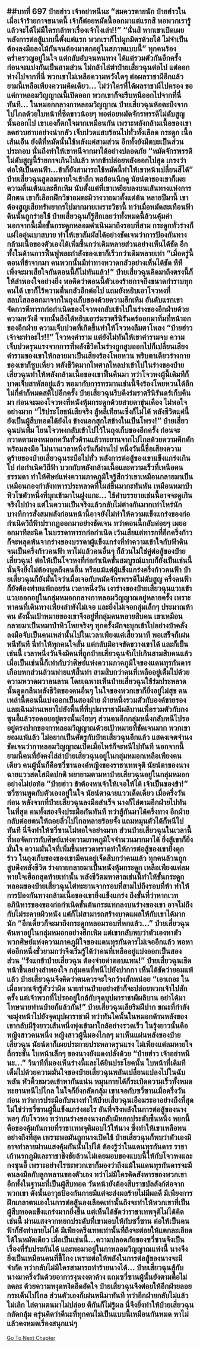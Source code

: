 ##บทที่ 697 ป๋ายฮ่าว เจ้าอย่าหนีนะ
“สมควรตายนัก ป๋ายฮ่าวในเมื่อเจ้าร้ายกาจขนาดนี้ เจ้าก็ต่อยหมัดนี้ออกมาแต่แรกสิ พอพวกเรารู้แล้วจะได้ไม่มีใครกล้าหาเรื่องเจ้าไงเล่า!!”
“นั่นสิ หากเขาเปิดเผยพลังการต่อสู้แบบนี้ตั้งแต่แรก พวกเราก็ไปผูกมิตรด้วยได้ ไม่จำเป็นต้องลงมือลงไม้กันจนต้องมาตกอยู่ในสภาพแบบนี้” ทุกคนร้องคร่ำครวญอยู่ในใจ แต่กลับอับจนหนทาง ได้แต่รวมตัวกันอีกครั้ง ก่อนจะแบ่งกันเป็นสามส่วน ไม่กล้าไล่ฆ่าป๋ายเสี่ยวฉุนต่อไป แต่ออกห่างไปจากที่นี่ พวกเขาไม่เหลือความหวังใดๆ ต่อผลราชาผีอีกแล้ว ยามนี้เหลือเพียงความคิดเดียว...
ไม่ว่าใครที่ได้ผลราชาผีไปครอง ขอแค่กาหลอมวิญญาณนี้เปิดออก พวกเขาก็จะรีบหนีออกไปจากที่นี่ทันที...
ในหมอกกลางกาหลอมวิญญาณ ป๋ายเสี่ยวฉุนห้อตะบึงจากไปไกลด้วยใบหน้าที่ซีดขาวน้อยๆ พอต่อยหมัดจักรพรรดิไม่ดับสูญนั้นออกไป เขาเองก็ตกใจมากเหมือนกัน เพราะพลังกล้ามเนื้อของเขาลดฮวบฮาบอย่างน่ากลัว เจ็บปวดแสบร้อนไปทั่วทั้งเลือด กระดูก เนื้อ เส้นเอ็น
ยังดีที่หมัดนั้นใช้พลังแค่สามส่วน อีกทั้งยังมีตบะเป็นส่วนประกอบ นั่นถึงทำให้เขาหนีจากมาได้อย่างปลอดภัย
“หมัดจักรพรรดิไม่ดับสูญนี้ร้ายกาจเกินไปแล้ว หากข้าปล่อยพลังออกไปสุด เกรงว่าต่อให้เป็นคนฟ้า...ข้าก็ยังสามารถใช้หมัดนี้ทำให้เขาหน้าเปลี่ยนสีได้” ป๋ายเสี่ยวฉุนสูดลมหายใจเข้าลึก พอย้อนนึกดู นัยน์ตาของเขาก็เผยความตื่นเต้นและฮึกเหิม นับตั้งแต่ที่เขาเหยียบลงบนเส้นทางแห่งการฝึกตน เขาก็เลือกฝึกวิชาอมตะมิวางวายมาตั้งแต่ต้น หลายปีมานี้ เขาต้องสูญเสียทรัพยากรไปมากมายเพราะวิชานี้
ทว่าเมื่อหมัดสะเทือนฟ้าดินนั้นถูกร่ายใช้ ป๋ายเสี่ยวฉุนก็รู้สึกเลยว่าทั้งหมดนี้ล้วนคุ้มค่า นอกจากนี้เมื่อขั้นกระดูกหลอมดำเนินมาถึงรอบที่สาม กระดูกทั่วร่างก็แผ่ไออุ่นเบาสบาย ทำให้เขาสัมผัสได้อย่างชัดเจนว่าการป้องกันทางกล้ามเนื้อของตัวเองได้เพิ่มขึ้นกว่าเดิมหลายส่วนอย่างเห็นได้ชัด
อีกทั้งในด้านการฟื้นฟูพละกำลังของเขาก็เร็วกว่าเดิมหลายเท่า
“เมื่อครู่นี้ตอนที่ข้าจากมา คนพวกนั้นมีท่าทางหวาดกลัวอย่างเห็นได้ชัด หึหึ เพิ่งจะมาเสียใจกันตอนนี้ก็ไม่ทันแล้ว!” ป๋ายเสี่ยวฉุนคิดมาถึงตรงนี้ก็ให้ลำพองใจอย่างยิ่ง พอคิดว่าตอนนี้ตัวเองร้ายกาจถึงขนาดกำราบทุกคนได้ เขาก็ไร้ความตื่นกลัวอีกต่อไป แถมยังหยิบเอาโจวหงที่สลบไสลออกมาจากในถุงเก็บของด้วยความฮึกเหิม อันดับแรกเขาจัดการตีทารกก่อกำเนิดของโจวหงกลับเข้าไปในร่างของอีกฝ่ายด้วยความหวังดี จากนั้นถึงได้หยิบเอาร่มราตรีนิรันดร์ออกมาทิ่มที่หน้าอกของอีกฝ่าย
ความเจ็บปวดที่เกิดขึ้นทำให้โจวหงลืมตาโพลง
“ป๋ายฮ่าว เจ้าจะทำอะไร!!” โจวหงคำราม แต่ยังไม่ทันให้เขาคำรามจบ ความเจ็บปวดรุนแรงจากการที่พลังชีวิตในร่างถูกสูบออกไปก็เปลี่ยนเสียงคำรามของเขาให้กลายมาเป็นเสียงร้องโหยหวน พริบตาเดียวร่างกายของเขาก็ซูบเหี่ยว พลังชีวิตมากไพศาลไหลบ่าเข้าไปในร่างของป๋ายเสี่ยวฉุนทำให้พลังกล้ามเนื้อของเขาฟื้นคืนมา ทว่าโจวหงผู้นี้เดิมทีก็บาดเจ็บสาหัสอยู่แล้ว พอมากับการทรมานเช่นนี้จึงร้องโหยหวนได้อีกไม่กี่คำก็หมดสติไปอีกครั้ง
ป๋ายเสี่ยวฉุนรีบดึงร่มราตรีนิรันดร์เก็บคืนมา ก่อนจะมองโจวหงที่หนังหุ้มกระดูกด้วยสายตาขุ่นเคือง ไม่พอใจอย่างมาก
“ไร้ประโยชน์เสียจริง สู้หลี่เทียนเซิ่งก็ไม่ได้ พลังชีวิตแค่นี้ยังเป็นผู้สืบทอดได้ยังไง ข้างนอกสุกใสข้างในเป็นโพรง!” ป๋ายเสี่ยวฉุนบ่นพึม โยนโจวหงกลับเข้าไปไว้ในถุงเก็บของอีกครั้ง ก่อนจะกวาดตามองหมอกควันทั่วด้านแล้วทะยานจากไปไกลด้วยความคึกคักพร้อมลงมือ
ไม่นานเวลาหนึ่งวันก็ผ่านไป หนึ่งวันนี้ชื่อเสียงความดุร้ายของป๋ายเสี่ยวฉุนระบือไปทั่ว พลังการต่อสู้ของเขาแข็งแกร่งเกินไป ก่อกำเนิดวิถีฟ้า บวกกับพลังกล้ามเนื้อและความเร็วที่เหนือคนธรรมดา ทำให้ศิษย์แห่งความภาคภูมิใจรู้สึกว่าเขาเหมือนกลายมาเป็นเหมือนกองกำลังทหารประหลาดที่โผล่ขึ้นมากะทันหัน เหมือนหมาป่าหิวโซตัวหนึ่งที่บุกเข้ามาในฝูงแกะ...
ใช้คำบรรยายเช่นนี้อาจจะดูเกินจริงไปบ้าง แต่ในความเป็นจริงแล้วกลับไม่ต่างกันมากเท่าไหร่นัก บางทีการสั่งสมพลังก่อนหน้านี้อาจยังไม่ทำให้ความแข็งแกร่งของก่อกำเนิดวิถีฟ้าปรากฏออกมาอย่างชัดเจน ทว่าตอนนี้กลับค่อยๆ เผยออกมาทีละนิด ในบรรดาทารกก่อกำเนิด เว้นเสียแต่ทารกที่อีกครึ่งก้าวก็จะหลุดพ้นจากร่างของบรรดาผู้แข็งแกร่งที่ทำความเข้าใจกับฟ้าดินจนเป็นครึ่งก้าวคนฟ้า หาไม่แล้วคนอื่นๆ ก็ล้วนไม่ใช่คู่ต่อสู้ของป๋ายเสี่ยวฉุน!
ต่อให้เป็นโจวหงที่ก่อกำเนิดขั้นสมบูรณ์แบบก็ยังเป็นเช่นนี้ นั่นจึงยิ่งไม่ต้องพูดถึงคนอื่น หรือแม้แต่ผู้แข็งแกร่งครึ่งก้าวคนฟ้า ป๋ายเสี่ยวฉุนก็ยังมั่นใจว่าเมื่อเจอกับหมัดจักรพรรดิไม่ดับสูญ ครึ่งคนฟ้าก็ยังต้องพ่ายแพ้ถอยร่น
เวลาหนึ่งวัน เงาร่างของป๋ายเสี่ยวฉุนแวบเข้าแวบออกอยู่ในกลุ่มหมอกกลางกาหลอมวิญญาณอยู่หลายครั้ง เพราะหาคนที่เดินทางเพียงลำพังไม่เจอ และยิ่งไม่เจอกลุ่มเล็กๆ ประมาณห้าคน ดังนั้นเป้าหมายของเขาจึงอยู่ที่กลุ่มคนหลายสิบคน
เขาเหมือนกลายมาเป็นหมาป่าหิวโหยจริงๆ ทุกครั้งมักจะบุกเข้าไปอย่างบ้าคลั่ง ลงมือจับเป็นคนเหล่านั้นไปในเวลาเพียงแค่เสี้ยวนาที พอเสร็จก็เผ่นหนีทันที นี่ทำให้ทุกคนใจสั่น แต่กลับมิอาจขัดขวางเขาได้
และก็เป็นเช่นนี้ เวลาหนึ่งวันจึงมีคนที่ถูกป๋ายเสี่ยวฉุนจับไปเกินสามสิบคนแล้ว เมื่อเป็นเช่นนี้ก็เท่ากับว่าศิษย์แห่งความภาคภูมิใจของแดนทุรกันดารเกือบหกส่วนล้วนพ่ายแพ้สิ้นท่า
สามสิบกว่าคนที่เหลืออยู่เต็มไปด้วยความหวาดผวาลนลาน โดยเฉพาะเห็นป๋ายเสี่ยวฉุนใช้ร่มประหลาดนั้นดูดกลืนพลังชีวิตของคนอื่นๆ ในใจของพวกเขาก็ยิ่งอยู่ไม่สุข
คนเหล่านี้ตอนนี้แบ่งออกเป็นสองฝ่าย ฝ่ายหนึ่งรวมตัวกับองค์ชายรองและเฉินม่านเหยาไปยังพื้นที่ที่บุปผาราชาผีผลิบานเพื่อรวมตัวกับกงซุนอี้แล้วรอคอยอยู่ตรงนั้นเงียบๆ ส่วนคนอีกกลุ่มหนึ่งกลับหนีไปรออยู่ตรงปากของกาหลอมวิญญาณด้วยเป้าหมายที่ชัดเจนมาก พวกเขายอมแพ้แล้ว ไม่อยากเป็นศัตรูกับป๋ายเสี่ยวฉุนอีกแล้ว แสดงเจตจำนงชัดเจนว่ากาหลอมวิญญาณเปิดเมื่อไหร่ก็จะหนีไปทันที
นอกจากนี้ ยามนี้คนที่ยังคงไล่ล่าป๋ายเสี่ยวฉุนอยู่ในกลุ่มหมอกเหลือเพียงคนเดียว คนผู้นั้นก็คือซวี่ซานองค์หญิงของราชาเทพจุติ
นัยน์ตาของนางฉายแววสดใสผิดปกติ พยายามตามหาป๋ายเสี่ยวฉุนอยู่ในกลุ่มหมอกอย่างไม่ย่อท้อ
“ป๋ายฮ่าว ข้าต้องหาเจ้าให้เจอให้ได้ เจ้าเป็นของข้า!” ซวี่ซานพูดกับตัวเองอยู่ในใจ นัยน์ตาฉายแววเด็ดเดี่ยว เมื่อครึ่งวันก่อน หลังจากที่ป๋ายเสี่ยวฉุนลงมือสำเร็จ นางก็ไล่ตามอีกฝ่ายไปทันในที่สุด คนทั้งสองจึงประมือกันทันที ทว่าสู้กันมาได้ครึ่งทาง อีกฝ่ายกลับต่อยตนให้ถอยลิ่วไปไกลหลายร้อยจั้ง แถมหมุนตัวได้ก็หนีไปทันที นี่จึงทำให้ซวี่ซานไม่พอใจอย่างมาก
ส่วนป๋ายเสี่ยวฉุนในเวลานี้ที่พอจัดการกับศิษย์แห่งความภาคภูมิใจจำนวนมากมาได้ ยิ่งสู้เขาก็ยิ่งมั่นใจ ความมั่นใจที่เพิ่มขึ้นพรวดพราดทำให้การต่อสู้ของเขายิ่งดุกร้าว ในถุงเก็บของของเขามีคนอยู่เจ็ดสิบกว่าคนแล้ว ทุกคนล้วนถูกสูบดึงพลังชีวิต ร่างกายกลายมาเป็นหนังหุ้มกระดูก เหลือเพียงแค่ลมหายใจเฮือกสุดท้ายเท่านั้น
พลังชีวิตมหาศาลเช่นนี้ทำให้ขั้นกระดูกหลอมของป๋ายเสี่ยวฉุนไต่ทะยานจากรอบที่สามไปถึงรอบที่ห้า ทำให้การป้องกันทางกล้ามเนื้อของเขายิ่งแข็งแกร่ง ถึงขั้นที่ว่าหากเวทอภินิหารของของก่อกำเนิดขั้นต้นกระแทกลงบนร่างของเขา อาจไม่ถึงกับไม่ระคายผิวหนัง แต่ก็ไม่สามารถสร้างบาดแผลให้กับเขาได้มากนัก
“อีกเดี๋ยวก็จะมาถึงกระดูกหลอมรอบที่หกแล้ว...” ป๋ายเสี่ยวฉุนค้นหาอยู่ในกลุ่มหมอกอย่างฮึกเหิม แต่เขากลับพบว่าตัวเองหาตัวพวกศิษย์แห่งความภาคภูมิใจของแดนทุรกันดารไม่เจออีกแล้ว พอหาต่ออีกหนึ่งชั่วยามกว่าจึงเริ่มรู้ได้ว่าคนที่เหลืออยู่แบ่งออกเป็นสองส่วน
“รังแกข้าป๋ายเสี่ยวฉุน ต้องจ่ายค่าตอบแทน!” ป๋ายเสี่ยวฉุนเชิดหน้าขึ้นอย่างลำพองใจ กลุ่มคนที่หนีไปยังปากกา เห็นได้ชัดว่ายอมแพ้แล้ว ป๋ายเสี่ยวฉุนจึงคิดว่าตนควรจะใจกว้างสักหน่อย
“เอาเถอะ ในเมื่อพวกเจ้ารู้ตัวว่าผิด นายท่านป๋ายอย่างข้าก็จะปล่อยพวกเจ้าไปสักครั้ง แต่เจ้าพวกที่ไปรออยู่ใกล้กับจุดบุปผาราชาผีผลิบาน อย่าได้มาโทษนายท่านป๋ายก็แล้วกัน!” ป๋ายเสี่ยวฉุนเลียริมฝีปาก ขณะที่กำลังจะมุ่งหน้าไปยังจุดบุปผาราชาผี ทว่าทันใดนั้นในหมอกด้านหลังของเขากลับมีรุ้งยาวเส้นหนึ่งพุ่งเข้ามาใกล้อย่างรวดเร็ว
ในรุ้งยาวนั้นคือหญิงสาวคนหนึ่ง หญิงสาวผู้นี้มองไกลๆ มาเห็นแผ่นหลังของป๋ายเสี่ยวฉุน นัยน์ตาก็เผยประกายประหลาดรุนแรง ไม่เพียงแต่ลมหายใจถี่กระชั้น ใบหน้าเล็กๆ ของนางยังแดงปลั่งด้วย
“ป๋ายฮ่าว เจ้าอย่าหนีนะ...”
วินาทีที่มองเห็นร่างนี้และได้ยินประโยคนั้น ใบหน้าที่เดิมทีเต็มไปด้วยความมั่นใจของป๋ายเสี่ยวฉุนพลันเปลี่ยนแปลงไปในฉับพลัน หัวคิ้วขมวดเข้าหากันแน่น หมุนกายได้ก็ระเบิดความเร็วทั้งหมดทะยานหนีไปไกล
ในใจก็ยิ่งกลัดกลุ้ม เขาเจอกับซวี่ซานเมื่อครึ่งวันก่อน ทว่าการประมือกับนางทำให้ป๋ายเสี่ยวฉุนเอือมระอาอย่างถึงที่สุด ไม่ใช่ว่าซวี่ซานผู้นี้แข็งแกร่งอะไร อันที่จริงพลังในการต่อสู้ของนางพอๆ กับโจวหง ทว่าบนร่างของนางกลับมีหยกประดับชิ้นหนึ่ง หยกนี้คือของคุ้มกันกายที่ราชาเทพจุติมอบไว้ให้นาง ซึ่งทำให้เขาเหลือทนอย่างถึงที่สุด เพราะพอมันถูกนางเปิดใช้ ป๋ายเสี่ยวฉุนก็พบว่าตัวเองมิอาจทำลายม่านแสงคุ้มกันนั้นไปได้
ต้องรู้ว่าในแดนทุรกันดาร ราชาเก้านรกภูมิและราชาชิงชัยล้วนไม่เคยมอบของแบบนี้ให้กับโจวหงและกงซุนอี้ เพราะอย่างไรซะพวกเขาก็มองว่าถึงแม้ในแดนทุรกันดารจะมีคนลงมือกับลูกหลานของตัวเอง ทว่าไม่มีใครคิดสังหารของพวกเขา อีกทั้งในฐานะที่เป็นผู้สืบทอด วันหน้ายังต้องสืบราชบัลลังก์ต่อจากพวกเขา ดังนั้นอาวุธป้องกันกายมีแต่จะส่งผลร้ายไม่มีผลดี
มีเพียงการฝึกเกลาตนเองในการต่อสู้นองเลือดเท่านั้นถึงจะทำให้พวกเขาที่เป็นผู้สืบทอดแข็งแกร่งมากยิ่งขึ้น
แต่เห็นได้ชัดว่าราชาเทพจุติไม่ได้คิดเช่นนี้ ม่านแสงจากหยกประดับที่เขามอบให้กับซวี่ซาน ต่อให้เป็นคนฟ้าก็ยังทำลายไม่ได้ มีเพียงครึ่งเทพเท่านั้นที่ถึงจะต่อยให้แตกละเอียดได้ในหมัดเดียว
เมื่อเป็นเช่นนี้...ความปลอดภัยของซวี่ซานจึงเป็นเรื่องที่รับประกันได้ และพอมาอยู่ในกาหลอมวิญญาณแห่งนี้ นางจึงยิ่งเป็นเหมือนคนที่ขี้โกง เพราะต่อให้พลังในการต่อสู้ของนางจะมีจำกัด ทว่ากลับไม่มีใครสามารถทำร้ายนางได้...
ป๋ายเสี่ยวฉุนสู้กับนางมาครึ่งวันด้วยอาการงุนงงตาค้าง แถมซวี่ซานผู้นั้นยังตามตื้อไม่ลดละ ด้วยความหงุดหงิดอึดอัดใจ ป๋ายเสี่ยวฉุนจึงต่อยให้อีกฝ่ายลอยกระเด็นไปไกล ส่วนตัวเองก็เผ่นหนีมาทันที
ทว่าอีกฝ่ายกลับไม่แล้วไม่เลิก ไล่ตามตนมาไม่ปล่อย ตีกันก็ไม่รู้ผล นี่จึงยิ่งทำให้ป๋ายเสี่ยวฉุนกลัดกลุ้ม ครุ่นคิดว่าดีนะที่ทุกคนไม่เป็นแบบนี้เหมือนกันหมด หาไม่แล้วคงหมดเรื่องสนุกแน่ๆ
------------------


[Go To Next Chapter]( ./135.md)